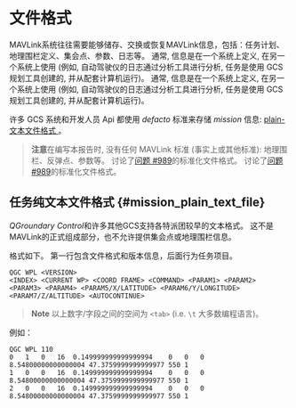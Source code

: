 # 文件格式

MAVLink系统往往需要能够储存、交换或恢复MAVLink信息，包括：任务计划、地理围栏定义、集会点、参数、日志等。 通常, 信息是在一个系统上定义, 在另一个系统上使用 (例如, 自动驾驶仪的日志通过分析工具进行分析, 任务是使用 GCS 规划工具创建的, 并从配套计算机运行)。 通常, 信息是在一个系统上定义, 在另一个系统上使用 (例如, 自动驾驶仪的日志通过分析工具进行分析, 任务是使用 GCS 规划工具创建的, 并从配套计算机运行)。

许多 GCS 系统和开发人员 Api 都使用 *defacto* 标准来存储 *mission* 信息: [plain-文本文件格式 ](#mission_plain_text_file)。

> **注意**在编写本报告时, 没有任何 MAVLink 标准 (事实上或其他标准): 地理围栏、反弹点、参数等。 讨论了[问题 #989](https://github.com/mavlink/mavlink/issues/989)的标准化文件格式。 讨论了[问题 #989](https://github.com/mavlink/mavlink/issues/989)的标准化文件格式。

## 任务纯文本文件格式 {#mission_plain_text_file}

*QGroundary Control*和许多其他GCS支持各特派团较早的文本格式。 这不是MAVLink的正式组成部分，也不允许提供集会点或地理围栏信息。

格式如下。 第一行包含文件格式和版本信息，后面行为任务项目。

    QGC WPL <VERSION>
    <INDEX> <CURRENT WP> <COORD FRAME> <COMMAND> <PARAM1> <PARAM2> <PARAM3> <PARAM4> <PARAM5/X/LATITUDE> <PARAM6/Y/LONGITUDE> <PARAM7/Z/ALTITUDE> <AUTOCONTINUE>
    

> **Note** 以上数字/字段之间的空间为 `<tab>` (i.e. `\t` 大多数编程语言)。

例如：

    QGC WPL 110
    0   1   0   16  0.149999999999999994    0   0   0   8.54800000000000004 47.3759999999999977 550 1
    1   0   0   16  0.149999999999999994    0   0   0   8.54800000000000004 47.3759999999999977 550 1
    2   0   0   16  0.149999999999999994    0   0   0   8.54800000000000004 47.3759999999999977 550 1